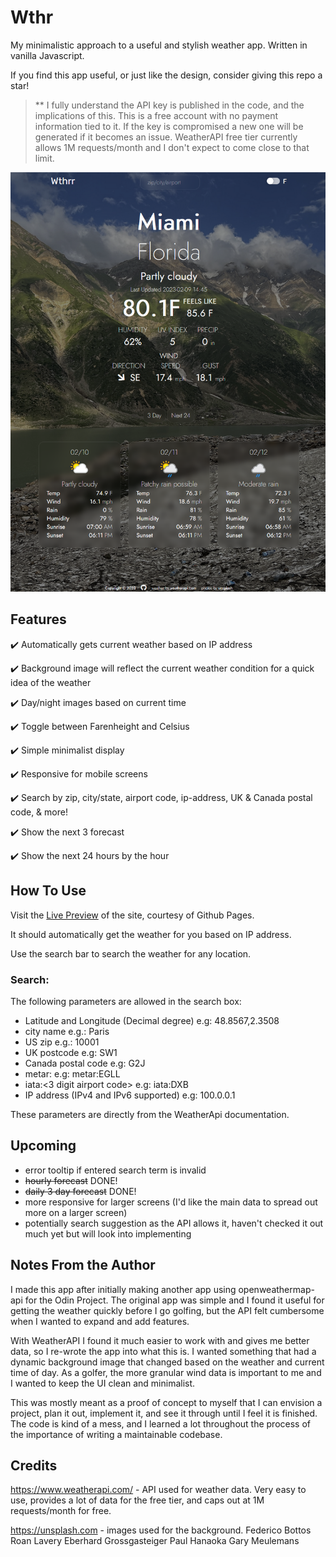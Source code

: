 # Wthr

My minimalistic approach to a useful and stylish weather app. Written in vanilla Javascript.

If you find this app useful, or just like the design, consider giving this repo a star!

> \*\* I fully understand the API key is published in the code, and the implications of this. This is a free account with no payment information tied to it. If the key is compromised a new one will be generated if it becomes an issue. WeatherAPI free tier currently allows 1M requests/month and I don't expect to come close to that limit.

![screenshot](./dist/assets/imgs/screen-shot.png)

## Features

✔️ Automatically gets current weather based on IP address

✔️ Background image will reflect the current weather condition for a quick idea of the weather

✔️ Day/night images based on current time

✔️ Toggle between Farenheight and Celsius

✔️ Simple minimalist display

✔️ Responsive for mobile screens

✔️ Search by zip, city/state, airport code, ip-address, UK & Canada postal code, & more!

✔️ Show the next 3 forecast

✔️ Show the next 24 hours by the hour

## How To Use

Visit the [Live Preview](https://nronzel.github.io/Wthr/) of the site, courtesy of Github Pages.

It should automatically get the weather for you based on IP address.

Use the search bar to search the weather for any location.

### Search:

The following parameters are allowed in the search box:

- Latitude and Longitude (Decimal degree) e.g: 48.8567,2.3508
- city name e.g.: Paris
- US zip e.g.: 10001
- UK postcode e.g: SW1
- Canada postal code e.g: G2J
- metar:<metar code> e.g: metar:EGLL
- iata:<3 digit airport code> e.g: iata:DXB
- IP address (IPv4 and IPv6 supported) e.g: 100.0.0.1

These parameters are directly from the WeatherApi documentation.

## Upcoming

- error tooltip if entered search term is invalid
- ~~hourly forecast~~ DONE!
- ~~daily 3 day forecast~~ DONE!
- more responsive for larger screens (I'd like the main data to spread out more on a larger screen)
- potentially search suggestion as the API allows it, haven't checked it out much yet but will look into implementing

## Notes From the Author

I made this app after initially making another app using openweathermap-api for the Odin Project. The original app was simple and I found it useful for getting the weather quickly before I go golfing, but the API felt cumbersome when I wanted to expand and add features.

With WeatherAPI I found it much easier to work with and gives me better data, so I re-wrote the app into what this is. I wanted something that had a dynamic background image that changed based on the weather and current time of day. As a golfer, the more granular wind data is important to me and I wanted to keep the UI clean and minimalist.

This was mostly meant as a proof of concept to myself that I can envision a project, plan it out, implement it, and see it through until I feel it is finished. The code is kind of a mess, and I learned a lot throughout the process of the importance of writing a maintainable codebase.

## Credits

https://www.weatherapi.com/ - API used for weather data. Very easy to use, provides a lot of data for the free tier, and caps out at 1M requests/month for free.

https://unsplash.com - images used for the background.
Federico Bottos
Roan Lavery
Eberhard Grossgasteiger
Paul Hanaoka
Gary Meulemans
